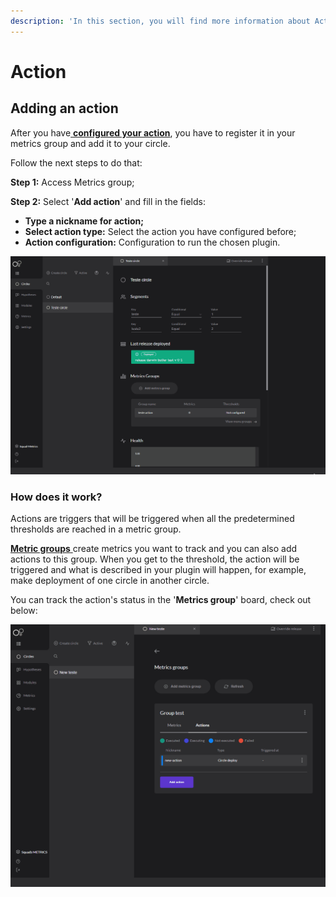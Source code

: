 ```yaml
---
description: 'In this section, you will find more information about Action.'
---
```


# Action

## Adding an action

After you have[ **configured your action**](../../get-started/defining-a-workspace/metrics-actions.md#how-to-configure), you have to register it in your metrics group and add it to your circle. 

Follow the next steps to do that: 

**Step 1:** Access Metrics group;   
  
**Step 2:** Select '**Add action**' and fill in the fields: 

* **Type a nickname for action;** 
* **Select action type:** Select the action you have configured before; 
* **Action configuration:** Configuration to run the chosen plugin. 

![](../../.gitbook/assets/adicionando-a-action-correto%20%281%29.gif)

### How does it work? 

Actions are triggers that will be triggered when all the predetermined thresholds are reached in a metric group. 

[**Metric groups** ](metrics-group.md)create metrics you want to track and you can also add actions to this group. When you get to the threshold, the action will be triggered and what is described in your plugin will happen, for example, make deployment of one circle in another circle. 

You can track the action's status in the '**Metrics group**' board, check out below: 

![](../../.gitbook/assets/status-actionsgif.gif)




